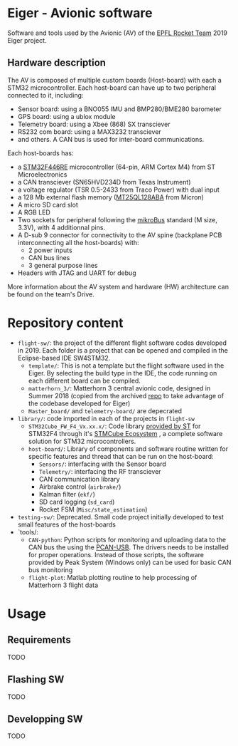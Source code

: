 # Eiger - Avionic software
Software and tools used by the Avionic (AV) of the [EPFL Rocket Team](https://epflrocketteam.ch) 2019 Eiger project.

## Hardware description
The AV is composed of multiple custom boards (Host-board) with each a STM32 microcontroller.
Each host-board can have up to two peripheral connected to it, including:
* Sensor board: using a BNO055 IMU and BMP280/BME280 barometer 
* GPS board: using a ublox module
* Telemetry board: using a Xbee (868) SX transciever
* RS232 com board: using a MAX3232 transciever
* and others.
A CAN bus is used for inter-board communications.

Each host-boards has:
* a [STM32F446RE](https://www.st.com/en/microcontrollers-microprocessors/stm32f446re.html)
microcontroller (64-pin, ARM Cortex M4) from ST Microelectronics
* a CAN transciever (SN65HVD234D from Texas Instrument)
* a voltage regulator (TSR 0.5-2433 from Traco Power) with dual input
* a 128 Mb external flash memory ([MT25QL128ABA](https://www.micron.com/-/media/client/global/documents/products/data-sheet/nor-flash/serial-nor/mt25q/die-rev-a/mt25q_qlhs_l_128_aba_0.pdf) from Micron)
* A micro SD card slot
* A RGB LED
* Two sockets for peripheral following the [mikroBus](https://www.mikroe.com/mikrobus) standard (M size, 3.3V), with 4 additionnal pins.
* A D-sub 9 connector for connectivity to the AV spine (backplane PCB interconnecting all the host-boards) with:
  - 2 power inputs
  - CAN bus lines
  - 3 general purpose lines
* Headers with JTAG and UART for debug

More information about the AV system and hardware (HW) architecture can be found on the team's Drive.

# Repository content
* `flight-sw/`: the project of the different flight software codes developed in 2019. Each folder is a project that can be opened and compiled in the Eclipse-based IDE SW4STM32.
  - `template/`: This is not a template but the flight software used in the Eiger.
  By selecting the build type in the IDE, the code running on each different board can be compiled.
  - `matterhorn_3/`: Matterhorn 3 central avionic code, designed in Summer 2018
  (copied from the archived [repo](https://github.com/EPFLRocketTeam/matterhorn_3)
  to take advantage of the codebase developed for Eiger)
  - `Master_board/` and `telemetry-board/` are depecrated
* `library/`: code imported in each of the projects in `flight-sw`
  - `STM32Cube_FW_F4_Vx.xx.x/`: Code library
  [provided by ST](https://www.st.com/content/st_com/en/products/embedded-software/mcu-mpu-embedded-software/stm32-embedded-software/stm32cube-mcu-mpu-packages/stm32cubef4.html)
  for STM32F4 through it's [STMCube Ecosystem](https://www.st.com/content/st_com/en/stm32cube-ecosystem.html) ,
  a complete software solution for STM32 microcontrollers.
  - `host-board/`: Library of components and software routine written for specific features and thread that can be run on the host-board:
    - `Sensors/`: interfacing with the Sensor board
    - `Telemetry/`: interfacing the RF transciever
    - CAN communication library
    - Airbrake control (`airbrake/`)
    - Kalman filter (`ekf/`)
    - SD card logging (`sd_card`)
    - Rocket FSM (`Misc/state_estimation`)
* `testing-sw/`: Deprecated. Small code project initially developed to test small features of the host-boards
* `tools/:
  - `CAN-python`: Python scripts for monitoring and uploading data to the CAN bus the using the [PCAN-USB](https://www.peak-system.com/PCAN-USB.199.0.html?L=1).
  The drivers needs to be installed for proper operations.
  Instead of those scripts, the software provided by Peak System (Windows only) can be used for basic CAN bus monitoring
  - `flight-plot`: Matlab plotting routine to help processing of Matterhorn 3 flight data

# Usage
## Requirements
TODO
## Flashing SW
TODO
## Developping SW
TODO
